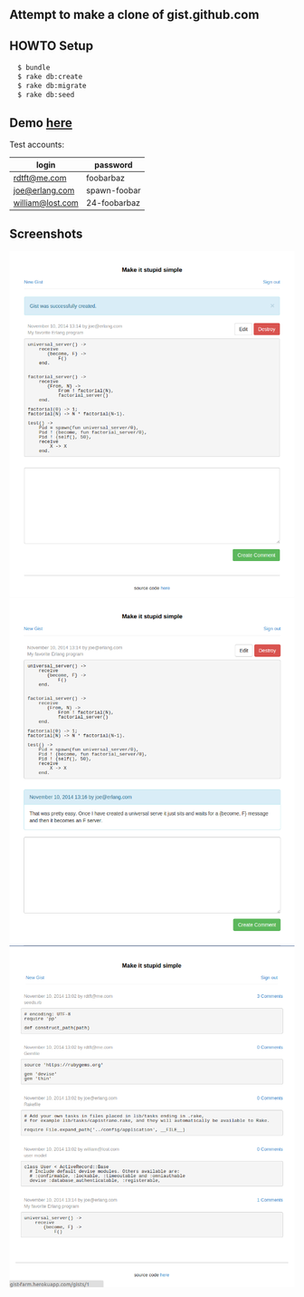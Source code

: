 ## Attempt to make a clone of gist.github.com

HOWTO Setup
---
```
  $ bundle
  $ rake db:create
  $ rake db:migrate
  $ rake db:seed
```

Demo [here](http://gist-farm.herokuapp.com/)
---
Test accounts:

|login|password|
|-----------------|-------------|
|rdtft@me.com     | foobarbaz   |
|joe@erlang.com   | spawn-foobar|
|william@lost.com | 24-foobarbaz|

Screenshots
---
![](./screenshot/Screenshot-01.png)
![](./screenshot/Screenshot-02.png)
![](./screenshot/Screenshot-03.png)
